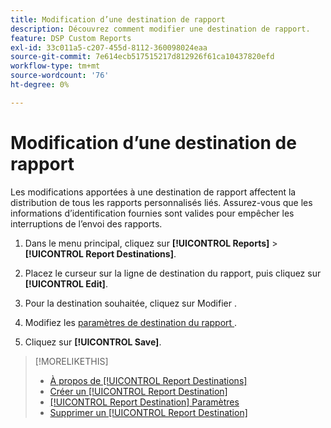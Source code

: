 ```yaml
---
title: Modification d’une destination de rapport
description: Découvrez comment modifier une destination de rapport.
feature: DSP Custom Reports
exl-id: 33c011a5-c207-455d-8112-360098024eaa
source-git-commit: 7e614ecb517515217d812926f61ca10437820efd
workflow-type: tm+mt
source-wordcount: '76'
ht-degree: 0%

---
```


# Modification d’une destination de rapport

Les modifications apportées à une destination de rapport affectent la distribution de tous les rapports personnalisés liés. Assurez-vous que les informations d’identification fournies sont valides pour empêcher les interruptions de l’envoi des rapports.

1. Dans le menu principal, cliquez sur **[!UICONTROL Reports]** > **[!UICONTROL Report Destinations]**.

1. Placez le curseur sur la ligne de destination du rapport, puis cliquez sur **[!UICONTROL Edit]**.

1. Pour la destination souhaitée, cliquez sur Modifier .

1. Modifiez les [ paramètres de destination du rapport ](/help/dsp/reports/report-destinations/report-destination-settings.md).

1. Cliquez sur **[!UICONTROL Save]**.

>[!MORELIKETHIS]
>
>* [À propos de [!UICONTROL Report Destinations]](/help/dsp/reports/report-destinations/report-destination-about.md)
>* [Créer un [!UICONTROL Report Destination]](/help/dsp/reports/report-destinations/report-destination-create.md)
>* [[!UICONTROL Report Destination] Paramètres](/help/dsp/reports/report-destinations/report-destination-settings.md)
>* [Supprimer un [!UICONTROL Report Destination]](/help/dsp/reports/report-destinations/report-destination-delete.md)
